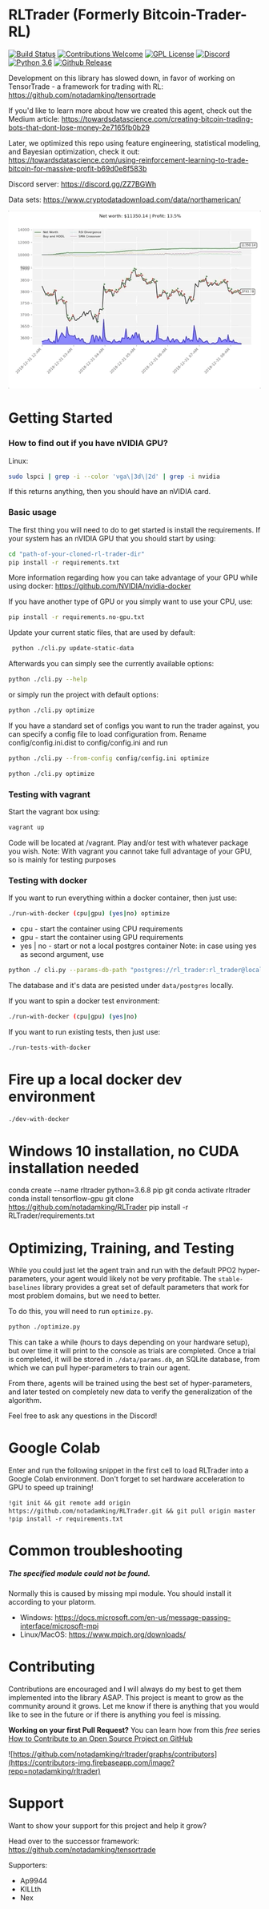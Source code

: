 # RLTrader (Formerly Bitcoin-Trader-RL)

[![Build Status](https://travis-ci.org/notadamking/RLTrader.svg?branch=master)](https://travis-ci.org/notadamking/RLTrader)
[![Contributions Welcome](https://img.shields.io/badge/contributions-welcome-brightgreen.svg)](http://makeapullrequest.com)
[![GPL License](https://img.shields.io/github/license/notadamking/RLTrader.svg?color=brightgreen)](https://opensource.org/licenses/GPL-3.0/)
[![Discord](https://img.shields.io/discord/592446624882491402.svg?color=brightgreen)](https://discord.gg/ZZ7BGWh)
[![Python 3.6](https://img.shields.io/badge/python-3.6-blue.svg)](https://www.python.org/downloads/release/python-360/)
[![Github Release](https://img.shields.io/github/release/notadamking/RLTrader.svg)](https://github.com/notadamking/RLTrader)

Development on this library has slowed down, in favor of working on TensorTrade - a framework for trading with RL: https://github.com/notadamking/tensortrade

If you'd like to learn more about how we created this agent, check out the Medium article: https://towardsdatascience.com/creating-bitcoin-trading-bots-that-dont-lose-money-2e7165fb0b29

Later, we optimized this repo using feature engineering, statistical modeling, and Bayesian optimization, check it out:
https://towardsdatascience.com/using-reinforcement-learning-to-trade-bitcoin-for-massive-profit-b69d0e8f583b

Discord server: https://discord.gg/ZZ7BGWh

Data sets: https://www.cryptodatadownload.com/data/northamerican/

![Live trading visualization](https://github.com/notadamking/RLTrader/blob/master/visualization.gif)

# Getting Started

### How to find out if you have nVIDIA GPU?

Linux:

```bash
sudo lspci | grep -i --color 'vga\|3d\|2d' | grep -i nvidia
```

If this returns anything, then you should have an nVIDIA card.

### Basic usage

The first thing you will need to do to get started is install the requirements. If your system has an nVIDIA GPU that you should start by using:

```bash
cd "path-of-your-cloned-rl-trader-dir"
pip install -r requirements.txt
```

More information regarding how you can take advantage of your GPU while using docker: https://github.com/NVIDIA/nvidia-docker

If you have another type of GPU or you simply want to use your CPU, use:

```bash
pip install -r requirements.no-gpu.txt
```

Update your current static files, that are used by default:

```bash
 python ./cli.py update-static-data
```

Afterwards you can simply see the currently available options:

```bash
python ./cli.py --help
```

or simply run the project with default options:

```bash
python ./cli.py optimize
```

If you have a standard set of configs you want to run the trader against, you can specify a config file to load configuration from. Rename config/config.ini.dist to config/config.ini and run

```bash
python ./cli.py --from-config config/config.ini optimize
```

```bash
python ./cli.py optimize
```

### Testing with vagrant

Start the vagrant box using:

```bash
vagrant up
```

Code will be located at /vagrant. Play and/or test with whatever package you wish.
Note: With vagrant you cannot take full advantage of your GPU, so is mainly for testing purposes

### Testing with docker

If you want to run everything within a docker container, then just use:

```bash
./run-with-docker (cpu|gpu) (yes|no) optimize
```

- cpu - start the container using CPU requirements
- gpu - start the container using GPU requirements
- yes | no - start or not a local postgres container
  Note: in case using yes as second argument, use

```bash
python ./ cli.py --params-db-path "postgres://rl_trader:rl_trader@localhost" optimize
```

The database and it's data are pesisted under `data/postgres` locally.

If you want to spin a docker test environment:

```bash
./run-with-docker (cpu|gpu) (yes|no)
```

If you want to run existing tests, then just use:

```bash
./run-tests-with-docker
```

# Fire up a local docker dev environment

```bash
./dev-with-docker
```

# Windows 10 installation, no CUDA installation needed

conda create --name rltrader python=3.6.8 pip git
conda activate rltrader
conda install tensorflow-gpu
git clone https://github.com/notadamking/RLTrader
pip install -r RLTrader/requirements.txt

# Optimizing, Training, and Testing

While you could just let the agent train and run with the default PPO2 hyper-parameters, your agent would likely not be very profitable. The `stable-baselines` library provides a great set of default parameters that work for most problem domains, but we need to better.

To do this, you will need to run `optimize.py`.

```bash
python ./optimize.py
```

This can take a while (hours to days depending on your hardware setup), but over time it will print to the console as trials are completed. Once a trial is completed, it will be stored in `./data/params.db`, an SQLite database, from which we can pull hyper-parameters to train our agent.

From there, agents will be trained using the best set of hyper-parameters, and later tested on completely new data to verify the generalization of the algorithm.

Feel free to ask any questions in the Discord!

# Google Colab
Enter and run the following snippet in the first cell to load RLTrader into a Google Colab environment. Don't forget to set hardware acceleration to GPU to speed up training! 

```
!git init && git remote add origin https://github.com/notadamking/RLTrader.git && git pull origin master
!pip install -r requirements.txt
```

# Common troubleshooting

##### The specified module could not be found.

Normally this is caused by missing mpi module. You should install it according to your platorm.

- Windows: https://docs.microsoft.com/en-us/message-passing-interface/microsoft-mpi
- Linux/MacOS: https://www.mpich.org/downloads/

# Contributing

Contributions are encouraged and I will always do my best to get them implemented into the library ASAP. This project is meant to grow as the community around it grows. Let me know if there is anything that you would like to see in the future or if there is anything you feel is missing.

**Working on your first Pull Request?** You can learn how from this _free_ series [How to Contribute to an Open Source Project on GitHub](https://egghead.io/series/how-to-contribute-to-an-open-source-project-on-github)

![https://github.com/notadamking/rltrader/graphs/contributors](https://contributors-img.firebaseapp.com/image?repo=notadamking/rltrader)

# Support

Want to show your support for this project and help it grow?

Head over to the successor framework: https://github.com/notadamking/tensortrade

Supporters:

* Ap9944
* KILLth
* Nex
